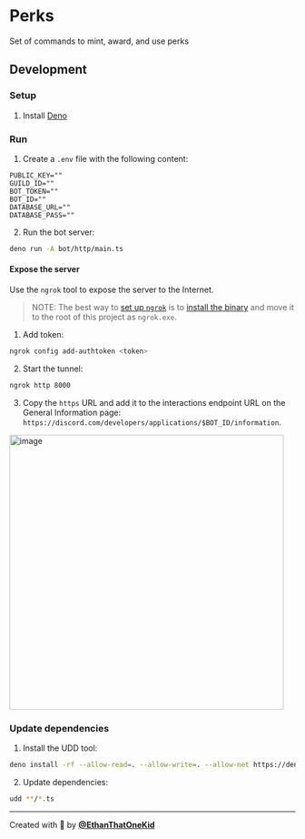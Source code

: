 # Perks

Set of commands to mint, award, and use perks

## Development

### Setup

1. Install [Deno](https://deno.land/manual/getting_started/installation)

### Run

1. Create a `.env` file with the following content:

```env
PUBLIC_KEY=""
GUILD_ID=""
BOT_TOKEN=""
BOT_ID=""
DATABASE_URL=""
DATABASE_PASS=""
```

2. Run the bot server:

```bash
deno run -A bot/http/main.ts
```

#### Expose the server

Use the `ngrok` tool to expose the server to the Internet.

> NOTE: The best way to
> [set up `ngrok`](https://dashboard.ngrok.com/get-started/setup) is to
> [install the binary](https://ngrok.com/download) and move it to the root of
> this project as `ngrok.exe`.

1. Add token:

```bash
ngrok config add-authtoken <token>
```

2. Start the tunnel:

```bash
ngrok http 8000
```

3. Copy the `https` URL and add it to the interactions endpoint URL on the
   General Information page:
   `https://discord.com/developers/applications/$BOT_ID/information`.

<a href="https://discord.com/developers/applications/">
<img width="483" alt="image" src="https://user-images.githubusercontent.com/31261035/206064674-510f41f7-06c2-4899-8ace-b9451a8b0ad8.png">
</a>

### Update dependencies

1. Install the UDD tool:

```bash
deno install -rf --allow-read=. --allow-write=. --allow-net https://deno.land/x/udd/main.ts
```

2. Update dependencies:

```bash
udd **/*.ts
```

---

Created with 💖 by [**@EthanThatOneKid**](https://etok.codes/)
